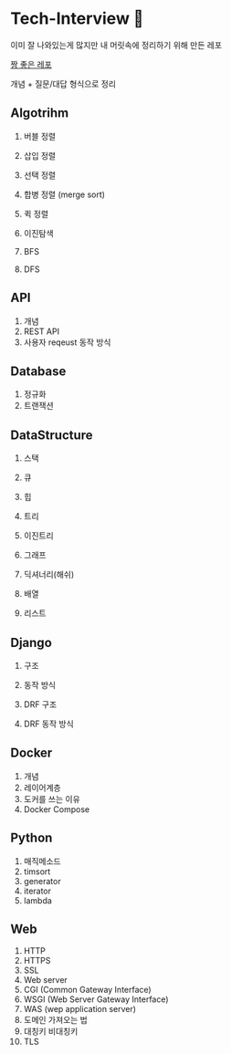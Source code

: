 # Tech-Interview 📖

이미 잘 나와있는게 많지만 내 머릿속에 정리하기 위해 만든 레포

[짱 좋은 레포](https://github.com/JaeYeopHan/Interview_Question_for_Beginner)



개념 + 질문/대답 형식으로 정리

## Algotrihm

1. 버블 정렬

2. 삽입 정렬

3. 선택 정렬

4. 합병 정렬 (merge sort)

5. 퀵 정렬

6. 이진탐색

7. BFS

8. DFS

   

## API

1. 개념
2. REST API
3. 사용자 reqeust 동작 방식



## Database

1. 정규화
2. 트랜잭션



## DataStructure

1. 스택

2. 큐

3. 힙

4. 트리

5. 이진트리

6. 그래프

7. 딕셔너리(해쉬)

8. 배열

9. 리스트

   

## Django

1. 구조

2. 동작 방식

3. DRF 구조

4. DRF 동작 방식

   

## Docker

1. 개념
2. 레이어계층
3. 도커를 쓰는 이유
4. Docker Compose



## Python

1. 매직메소드
2. timsort
3. generator
4. iterator
5. lambda



## Web

1. HTTP
2. HTTPS
3. SSL
4. Web server
5. CGI (Common Gateway Interface)
6. WSGI (Web Server Gateway Interface)
7. WAS (wep application server)
8. 도메인 가져오는 법
9. 대칭키 비대칭키
10. TLS
